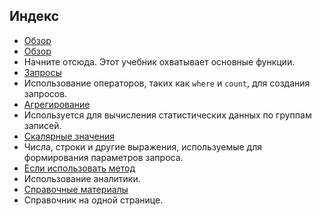 
## Индекс

- [Обзор](../articles/application-insights/app-insights-analytics.md)
- [Обзор](../articles/application-insights/app-insights-analytics-tour.md)
 - Начните отсюда. Этот учебник охватывает основные функции.
- [Запросы](../articles/application-insights/app-insights-analytics-reference.md#queries)
 - Использование операторов, таких как `where` и `count`, для создания запросов.
- [Агрегирование](../articles/application-insights/app-insights-analytics-reference.md#aggregations)
 - Используется для вычисления статистических данных по группам записей.
- [Скалярные значения](../articles/application-insights/app-insights-analytics-reference.md#scalars)
 - Числа, строки и другие выражения, используемые для формирования параметров запроса.
- [Если использовать метод](../articles/application-insights/app-insights-analytics-using.md)
 - Использование аналитики.
- [Справочные материалы](../articles/application-insights/app-insights-analytics-reference.md)
 - Справочник на одной странице.

<!---HONumber=AcomDC_0427_2016-->